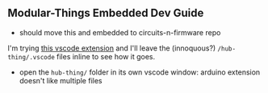 ## Modular-Things Embedded Dev Guide

- should move this and embedded to circuits-n-firmware repo 

I'm trying [this vscode extension](https://github.com/Microsoft/vscode-arduino) and I'll leave the (innoquous?) `/hub-thing/.vscode` files inline to see how it goes. 

- open the `hub-thing/` folder in its own vscode window: arduino extension doesn't like multiple files 